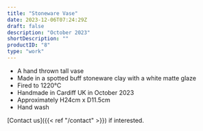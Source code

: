 ```yaml
---
title: "Stoneware Vase"
date: 2023-12-06T07:24:29Z
draft: false
description: "October 2023"
shortDescription: ""
productID: "8"
type: "work"
---
```


- A hand thrown tall vase
- Made in a spotted buff stoneware clay with a white matte glaze
- Fired to 1220&deg;C
- Handmade in Cardiff UK in October 2023
- Approximately H24cm x D11.5cm
- Hand wash

[Contact us]({{< ref "/contact" >}}) if interested.